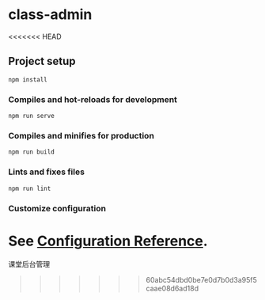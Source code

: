 # class-admin
<<<<<<< HEAD

## Project setup
```
npm install
```

### Compiles and hot-reloads for development
```
npm run serve
```

### Compiles and minifies for production
```
npm run build
```

### Lints and fixes files
```
npm run lint
```

### Customize configuration
See [Configuration Reference](https://cli.vuejs.org/config/).
=======
课堂后台管理
>>>>>>> 60abc54dbd0be7e0d7b0d3a95f5caae08d6ad18d
